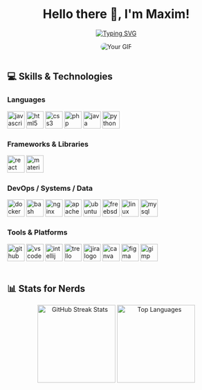 <h1 align="center">Hello there 👋, I'm Maxim!</h1>

<p align="center">
  <a href="https://git.io/typing-svg">
    <img src="https://readme-typing-svg.herokuapp.com?font=Fira+Code&size=14&duration=2000&pause=2000&color=23FFDF&background=47FF3000&center=true&vCenter=true&width=435&height=20&lines=Computer+science+student+at+Epitech" 
      alt="Typing SVG" />
  </a>
</p>

<div align="center">
  <img src="https://media.giphy.com/media/j4q4h9uWKWwnYT1k3Z/giphy.gif" alt="Your GIF" style="border-radius: 50px;" />
</div><br>

## 💻 Skills & Technologies

### Languages
<div align="left">
  <img src="https://cdn.jsdelivr.net/gh/devicons/devicon/icons/javascript/javascript-original.svg" height="40" alt="javascript logo" />
  <!-- <img src="https://cdn.jsdelivr.net/gh/devicons/devicon/icons/typescript/typescript-original.svg" height="40" alt="typescript logo" /> -->
  <img src="https://cdn.jsdelivr.net/gh/devicons/devicon/icons/html5/html5-original.svg" height="40" alt="html5 logo" />
  <img src="https://cdn.jsdelivr.net/gh/devicons/devicon/icons/css3/css3-original.svg" height="40" alt="css3 logo" />
  <img src="https://cdn.jsdelivr.net/gh/devicons/devicon/icons/php/php-original.svg" height="40" alt="php logo" />
  <img src="https://cdn.jsdelivr.net/gh/devicons/devicon/icons/java/java-original.svg" height="40" alt="java logo" />
  <img src="https://cdn.jsdelivr.net/gh/devicons/devicon/icons/python/python-original.svg" height="40" alt="python logo" />
</div>

### Frameworks & Libraries
<div align="left">
  <img src="https://cdn.jsdelivr.net/gh/devicons/devicon/icons/react/react-original.svg" height="40" alt="react logo" />
  <!-- <img src="https://cdn.jsdelivr.net/gh/devicons/devicon/icons/vuejs/vuejs-original.svg" height="40" alt="vuejs logo" /> -->
  <img src="https://cdn.jsdelivr.net/gh/devicons/devicon/icons/materialui/materialui-original.svg" height="40" alt="materialui logo" />
</div>

### DevOps / Systems / Data
<div align="left">
  <img src="https://skillicons.dev/icons?i=docker" height="40" alt="docker logo" />
  <img src="https://cdn.simpleicons.org/gnubash/4EAA25" height="40" alt="bash logo" />
  <img src="https://skillicons.dev/icons?i=nginx" height="40" alt="nginx logo" />
  <img src="https://cdn.simpleicons.org/apache/D22128" height="40" alt="apache logo" />
  <img src="https://cdn.simpleicons.org/ubuntu/E95420" height="40" alt="ubuntu logo" />
  <img src="https://cdn.simpleicons.org/freebsd/AB2B28" height="40" alt="freebsd logo" />
  <img src="https://cdn.jsdelivr.net/gh/devicons/devicon/icons/linux/linux-original.svg" height="40" alt="linux logo" />
  <img src="https://skillicons.dev/icons?i=mysql" height="40" alt="mysql logo" />
</div>

### Tools & Platforms 
<div align="left">
  <img src="https://skillicons.dev/icons?i=github" height="40" alt="github logo" />
  <img src="https://cdn.jsdelivr.net/gh/devicons/devicon/icons/vscode/vscode-original.svg" height="40" alt="vscode logo" />
  <img src="https://cdn.jsdelivr.net/gh/devicons/devicon/icons/intellij/intellij-original.svg" height="40" alt="intellij logo" />
  <img src="https://cdn.jsdelivr.net/gh/devicons/devicon/icons/trello/trello-plain.svg" height="40" alt="trello logo" />
  <img src="https://cdn.jsdelivr.net/gh/devicons/devicon/icons/jira/jira-original.svg" height="40" alt="jira logo" />
  <img src="https://cdn.jsdelivr.net/gh/devicons/devicon/icons/canva/canva-original.svg" height="40" alt="canva logo" />
  <img src="https://cdn.jsdelivr.net/gh/devicons/devicon/icons/figma/figma-original.svg" height="40" alt="figma logo" />
  <img src="https://cdn.jsdelivr.net/gh/devicons/devicon/icons/gimp/gimp-original.svg" height="40" alt="gimp logo" />
</div><br>

## 📊 Stats for Nerds

<div align="center">
    <img height="180em" src="https://github-readme-streak-stats.herokuapp.com?user=Maxim-Dubreil&theme=ambient-gradient&hide_border=true" alt="GitHub Streak Stats" />
    <img height="180em" src="https://github-readme-stats.vercel.app/api/top-langs/?username=Maxim-Dubreil&theme=ambient_gradient&hide_border=true&include_all_commits=true&count_private=true&layout=compact" alt="Top Languages" />
</div><br>
